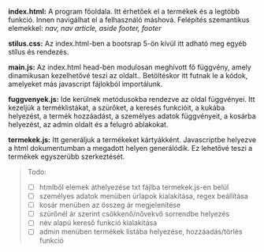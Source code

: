 **index.html:** A program főoldala. Itt érhetőek el a termékek és a legtöbb funkció. Innen navigálhat el a felhasználó máshová. Felépítés szemantikus elemekkel:
*nav, nav
article, aside
footer, footer*

**stilus.css:** Az index.html-ben a bootsrap 5-ön kívül itt adható meg egyéb stílus és rendezés.

**main.js:** Az index.html head-ben modulosan meghívott fő függvény, amely dinamikusan kezelhetővé teszi az oldalt.. Betöltéskor itt futnak le a kódok, amelyeket más javascript fájlokból importálunk.

**fuggvenyek.js:** Ide kerülnek metódusokba rendezve az oldal függvényei. Itt kezeljük a terméklistákat, a szürőket, a keresés funkcióit, a kukába helyezést, a termék hozzáadást, a személyes adatok függvényeit, a kosárba helyezést, az admin oldalt és a felugró ablakokat.

**termekek.js:**  Itt generáljuk a termékeket kártyákként. Javascriptbe helyezve a html dokumentumban a megadott helyen generálódik. Ez lehetővé teszi a termékek egyszerübb szerkeztését.


> Todo:
> 
>  - [ ] htmlből elemek áthelyezése txt fájlba termekek.js-en belül
>  - [ ] személyes adatok menüben ürlapok kialakítása, regex beállítása
>  - [ ] kosár menüben az összeg ár megjelenítése
>  - [ ] szürőnél ár szerint csökkenő/nővekvő sorrendbe helyezés
>  - [ ] név alapú kereső funkció kialakítása
>  - [ ] admin menüben termékek listába helyezése, hozzáadás/törlés funkció
